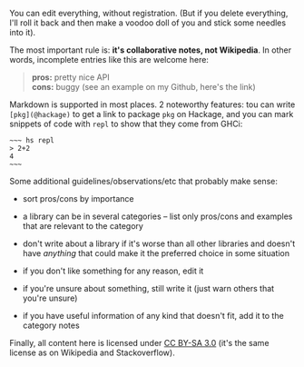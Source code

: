 You can edit everything, without registration. (But if you delete everything, I'll roll it back and then make a voodoo doll of you and stick some needles into it).

The most important rule is: **it's collaborative notes, not Wikipedia**. In other words, incomplete entries like this are welcome here:

> **pros:** pretty nice API\
> **cons:** buggy (see an example on my Github, here's the link)

Markdown is supported in most places. 2 noteworthy features: tou can write `[pkg](@hackage)` to get a link to package `pkg` on Hackage, and you can mark snippets of code with `repl` to show that they come from GHCi:

~~~~
~~~ hs repl
> 2+2
4
~~~
~~~~

Some additional guidelines/observations/etc that probably make sense:

  * sort pros/cons by importance

  * a library can be in several categories – list only pros/cons and examples that are relevant to the category

  * don't write about a library if it's worse than all other libraries and doesn't have *anything* that could make it the preferred choice in some situation

  * if you don't like something for any reason, edit it

  * if you're unsure about something, still write it (just warn others that you're unsure)

  * if you have useful information of any kind that doesn't fit, add it to the category notes

Finally, all content here is licensed under [CC BY-SA 3.0][] (it's the same license as on Wikipedia and Stackoverflow).

[CC BY-SA 3.0]: https://creativecommons.org/licenses/by-sa/3.0/

